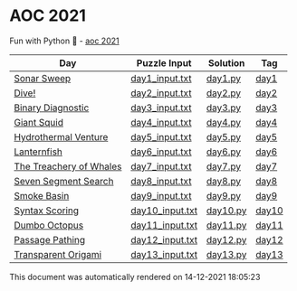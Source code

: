 # AOC 2021

Fun with Python :snake: - [aoc 2021](https://adventofcode.com/2021/)

| Day                                                                                    | Puzzle Input                                                                            | Solution                                                                  | Tag                                                            |
| -------------------------------------------------------------------------------------- | --------------------------------------------------------------------------------------- | ------------------------------------------------------------------------- | -------------------------------------------------------------- |
| [Sonar Sweep](https://github.com/mukundv/AOC2021/blob/master/day1/day1.md)             | [day1_input.txt](https://github.com/mukundv/AOC2021/blob/master/day1/day1_input.txt)    | [day1.py](https://github.com/mukundv/AOC2021/blob/master/day1/day1.py)    | [day1](https://github.com/mukundv/AOC2021/releases/tag/day1)   |
| [Dive!](https://github.com/mukundv/AOC2021/blob/master/day2/day2.md)                   | [day2_input.txt](https://github.com/mukundv/AOC2021/blob/master/day2/day2_input.txt)    | [day2.py](https://github.com/mukundv/AOC2021/blob/master/day2/day2.py)    | [day2](https://github.com/mukundv/AOC2021/releases/tag/day2)   |
| [Binary Diagnostic](https://github.com/mukundv/AOC2021/blob/master/day3/day3.md)       | [day3_input.txt](https://github.com/mukundv/AOC2021/blob/master/day3/day3_input.txt)    | [day3.py](https://github.com/mukundv/AOC2021/blob/master/day3/day3.py)    | [day3](https://github.com/mukundv/AOC2021/releases/tag/day3)   |
| [Giant Squid](https://github.com/mukundv/AOC2021/blob/master/day4/day4.md)             | [day4_input.txt](https://github.com/mukundv/AOC2021/blob/master/day4/day4_input.txt)    | [day4.py](https://github.com/mukundv/AOC2021/blob/master/day4/day4.py)    | [day4](https://github.com/mukundv/AOC2021/releases/tag/day4)   |
| [Hydrothermal Venture](https://github.com/mukundv/AOC2021/blob/master/day5/day5.md)    | [day5_input.txt](https://github.com/mukundv/AOC2021/blob/master/day5/day5_input.txt)    | [day5.py](https://github.com/mukundv/AOC2021/blob/master/day5/day5.py)    | [day5](https://github.com/mukundv/AOC2021/releases/tag/day5)   |
| [Lanternfish](https://github.com/mukundv/AOC2021/blob/master/day6/day6.md)             | [day6_input.txt](https://github.com/mukundv/AOC2021/blob/master/day6/day6_input.txt)    | [day6.py](https://github.com/mukundv/AOC2021/blob/master/day6/day6.py)    | [day6](https://github.com/mukundv/AOC2021/releases/tag/day6)   |
| [The Treachery of Whales](https://github.com/mukundv/AOC2021/blob/master/day7/day7.md) | [day7_input.txt](https://github.com/mukundv/AOC2021/blob/master/day7/day7_input.txt)    | [day7.py](https://github.com/mukundv/AOC2021/blob/master/day7/day7.py)    | [day7](https://github.com/mukundv/AOC2021/releases/tag/day7)   |
| [Seven Segment Search](https://github.com/mukundv/AOC2021/blob/master/day8/day8.md)    | [day8_input.txt](https://github.com/mukundv/AOC2021/blob/master/day8/day8_input.txt)    | [day8.py](https://github.com/mukundv/AOC2021/blob/master/day8/day8.py)    | [day8](https://github.com/mukundv/AOC2021/releases/tag/day8)   |
| [Smoke Basin](https://github.com/mukundv/AOC2021/blob/master/day9/day9.md)             | [day9_input.txt](https://github.com/mukundv/AOC2021/blob/master/day9/day9_input.txt)    | [day9.py](https://github.com/mukundv/AOC2021/blob/master/day9/day9.py)    | [day9](https://github.com/mukundv/AOC2021/releases/tag/day9)   |
| [Syntax Scoring](https://github.com/mukundv/AOC2021/blob/master/day10/day10.md)        | [day10_input.txt](https://github.com/mukundv/AOC2021/blob/master/day10/day10_input.txt) | [day10.py](https://github.com/mukundv/AOC2021/blob/master/day10/day10.py) | [day10](https://github.com/mukundv/AOC2021/releases/tag/day10) |
| [Dumbo Octopus](https://github.com/mukundv/AOC2021/blob/master/day11/day11.md)         | [day11_input.txt](https://github.com/mukundv/AOC2021/blob/master/day11/day11_input.txt) | [day11.py](https://github.com/mukundv/AOC2021/blob/master/day11/day11.py) | [day11](https://github.com/mukundv/AOC2021/releases/tag/day11) |
| [Passage Pathing](https://github.com/mukundv/AOC2021/blob/master/day12/day12.md)       | [day12_input.txt](https://github.com/mukundv/AOC2021/blob/master/day12/day12_input.txt) | [day12.py](https://github.com/mukundv/AOC2021/blob/master/day12/day12.py) | [day12](https://github.com/mukundv/AOC2021/releases/tag/day12) |
| [Transparent Origami](https://github.com/mukundv/AOC2021/blob/master/day13/day13.md)   | [day13_input.txt](https://github.com/mukundv/AOC2021/blob/master/day13/day13_input.txt) | [day13.py](https://github.com/mukundv/AOC2021/blob/master/day13/day13.py) | [day13](https://github.com/mukundv/AOC2021/releases/tag/day13) |

This document was automatically rendered on 14-12-2021 18:05:23